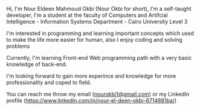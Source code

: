 Hi, I'm Nour Eldeen Mahmoud Okbi (Nour Okbi for short), I'm a self-taught developer,
I'm a student at the faculty of Computers and Artifcial Intelligence - Information Systems Department - Cairo University
Level 3

I'm interested in programming and learning important concepts which used to make the life more easier for human, also I enjoy coding and solving problems

Currently, I'm learning Front-end Web programming path with a very basic knowledge of back-end.

I'm looking forward to gain more experince and knowledge for more professionality and coped to field.

You can reach me throw my email (nourokbi1@gmail.com) or my LinkedIn profile (https://www.linkedin.com/in/nour-el-deen-okbi-6714881ba/)
